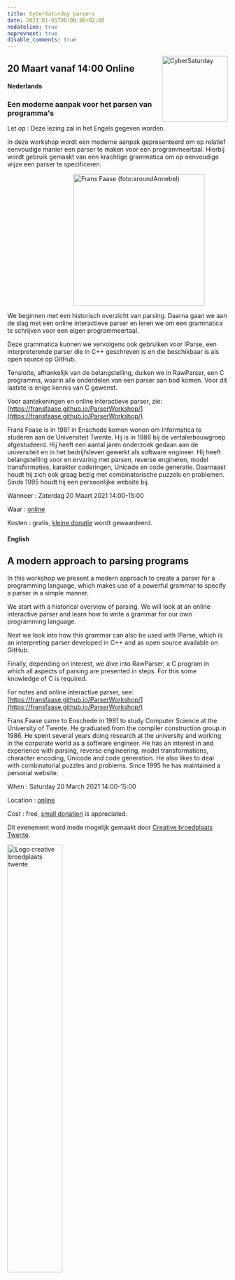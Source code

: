 ```yaml
---
title: CyberSaturday parsers
date: 2021-01-01T00:00:00+02:00
nodateline: true
noprevnext: true
disable_comments: true
---
```


<img alt="CyberSaturday" src="/images/cyber_saturday.png" width="150px" height="150px" style="float: right;">

## 20 Maart vanaf 14:00 Online ##

#### Nederlands 
### Een moderne aanpak voor het parsen van programma's ###

Let op : Deze lezing zal in het Engels gegeven worden.

In deze workshop wordt een moderne aanpak gepresenteerd om op relatief eenvoudige manier een parser te maken voor een programmeertaal. Hierbij wordt gebruik gemaakt van een krachtige grammatica om op eenvoudige wijze een parser te specificeren.

<img alt="Frans Faase (foto:aroundAnnebel)" src="/images/frans_faase_photo_by_aroundannabel.jpg" width="300px"  style="margin: 0px 30%;">

We beginnen met een historisch overzicht van parsing. Daarna gaan we aan de slag met een online interactieve parser en leren we om een grammatica te schrijven voor een eigen programmeertaal.

Deze grammatica kunnen we vervolgens ook gebruiken voor IParse, een interpreterende parser die in C++ geschreven is en die beschikbaar is als open source op GitHub.

Tenslotte, afhankelijk van de belangstelling, duiken we in RawParser, een C programma, waarin alle onderdelen van een parser aan bod komen. Voor dit laatste is enige kennis van C gewenst.

Voor aantekeningen en online interactieve parser, zie: [https://fransfaase.github.io/ParserWorkshop/](https://fransfaase.github.io/ParserWorkshop/)


Frans Faase is in 1981 in Enschede komen wonen om Informatica te studeren aan de Universiteit Twente. Hij is in 1986 bij de vertalerbouwgroep afgestudeerd. Hij heeft een aantal jaren onderzoek gedaan aan de universiteit en in het bedrijfsleven gewerkt als software engineer. Hij heeft belangstelling voor en ervaring met parsen, reverse engineren, model transformaties, karakter coderingen, Unicode en code generatie. Daarnaast houdt hij zich ook graag bezig met combinatorische puzzels en problemen. Sinds 1995 houdt hij een persoonlijke website bij. 

Wanneer : Zaterdag 20 Maart 2021 14:00-15:00

Waar : [online](https://bbb.do.speakup.nl/b/dav-fxz-fhn)

Kosten : gratis, [kleine donatie](https://bunq.me/tkkrlab/5/CyberSaturday%20Donatie) wordt gewaardeerd.

#### English 
## A modern approach to parsing programs ##

In this workshop we present a modern approach to create a parser for a programming language, which makes use of a powerful grammar to specify a parser in a simple manner.

We start with a historical overview of parsing. We will look at an online interactive parser and learn how to write a grammar for our own programming language.

Next we look into how this grammar can also be used with IParse, which is an interpreting parser developed in C++ and as open source available on GitHub.

Finally, depending on interest, we dive into RawParser, a C program in which all aspects of parsing are presented in steps. For this some knowledge of C is required.

For notes and online interactive parser, see:
[https://fransfaase.github.io/ParserWorkshop/](https://fransfaase.github.io/ParserWorkshop/)

 Frans Faase came to Enschede in 1981 to study Computer Science at the University of Twente. He graduated from the compiler construction group in 1986. He spent several years doing research at the university and working in the corporate world as a software engineer. He has an interest in and experience with parsing, reverse engineering, model transformations, character encoding, Unicode and code generation. He also likes to deal with combinatorial puzzles and problems. Since 1995 he has maintained a personal website. 

When : Saturday 20 March 2021 14:00-15:00

Location : [online](https://bbb.do.speakup.nl/b/dav-fxz-fhn)

Cost : free, [small donation](https://bunq.me/tkkrlab/5/CyberSaturday%20Donatie) is appreciated.

Dit evenement word mede mogelijk gemaakt door [Creative broedplaats Twente](http://www.creatievebroedplaatsentwente.nl/).

<img width=50% src="/images/Logo-Creatieve-Broedplaatsen-Twente.jpg"  alt="Logo creative broedplaats twente">